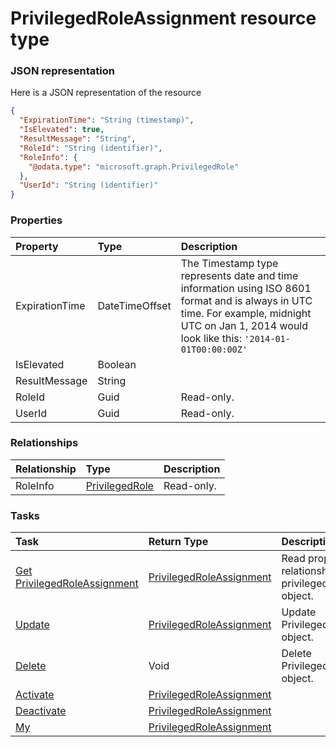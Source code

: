 # PrivilegedRoleAssignment resource type



### JSON representation

Here is a JSON representation of the resource

<!-- {
  "blockType": "resource",
  "optionalProperties": [

  ],
  "@odata.type": "microsoft.graph.PrivilegedRoleAssignment"
}-->

```json
{
  "ExpirationTime": "String (timestamp)",
  "IsElevated": true,
  "ResultMessage": "String",
  "RoleId": "String (identifier)",
  "RoleInfo": {
    "@odata.type": "microsoft.graph.PrivilegedRole"
  },
  "UserId": "String (identifier)"
}

```
### Properties
| Property	   | Type	|Description|
|:---------------|:--------|:----------|
|ExpirationTime|DateTimeOffset|The Timestamp type represents date and time information using ISO 8601 format and is always in UTC time. For example, midnight UTC on Jan 1, 2014 would look like this: `'2014-01-01T00:00:00Z'`|
|IsElevated|Boolean||
|ResultMessage|String||
|RoleId|Guid| Read-only.|
|UserId|Guid| Read-only.|

### Relationships
| Relationship | Type	|Description|
|:---------------|:--------|:----------|
|RoleInfo|[PrivilegedRole](privilegedrole.md)| Read-only.|

### Tasks

| Task		   | Return Type	|Description|
|:---------------|:--------|:----------|
|[Get PrivilegedRoleAssignment](../api/privilegedroleassignment_get.md) | [PrivilegedRoleAssignment](privilegedroleassignment.md) |Read properties and relationships of privilegedRoleAssignment object.|
|[Update](../api/privilegedroleassignment_update.md) | [PrivilegedRoleAssignment](privilegedroleassignment.md)	|Update PrivilegedRoleAssignment object. |
|[Delete](../api/privilegedroleassignment_delete.md) | Void	|Delete PrivilegedRoleAssignment object. |
|[Activate](../api/privilegedroleassignment_activate.md)|[PrivilegedRoleAssignment](privilegedroleassignment.md)||
|[Deactivate](../api/privilegedroleassignment_deactivate.md)|[PrivilegedRoleAssignment](privilegedroleassignment.md)||
|[My](../api/privilegedroleassignment_my.md)|[PrivilegedRoleAssignment](privilegedroleassignment.md)||

<!-- uuid: b61a5914-b2af-4060-9c0d-496f21ab7a59
2015-10-16 09:51:15 UTC -->
<!-- {
  "type": "#page.annotation",
  "description": "PrivilegedRoleAssignment resource",
  "keywords": "",
  "section": "documentation",
  "tocPath": ""
}-->